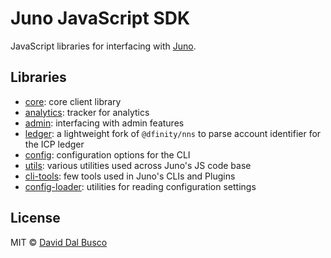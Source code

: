 # Juno JavaScript SDK

JavaScript libraries for interfacing with [Juno].

## Libraries

- [core](/packages/core): core client library
- [analytics](/packages/analytics): tracker for analytics
- [admin](/packages/admin): interfacing with admin features
- [ledger](/packages/ledger): a lightweight fork of `@dfinity/nns` to parse account identifier for the ICP ledger
- [config](/packages/config): configuration options for the CLI
- [utils](/packages/utils): various utilities used across Juno's JS code base
- [cli-tools](/packages/cli-tools): few tools used in Juno's CLIs and Plugins
- [config-loader](/packages/config-loader): utilities for reading configuration settings

## License

MIT © [David Dal Busco](mailto:david.dalbusco@outlook.com)

[juno]: https://juno.build
